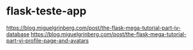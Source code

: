 # flask-teste-app

https://blog.miguelgrinberg.com/post/the-flask-mega-tutorial-part-iv-database
https://blog.miguelgrinberg.com/post/the-flask-mega-tutorial-part-vi-profile-page-and-avatars